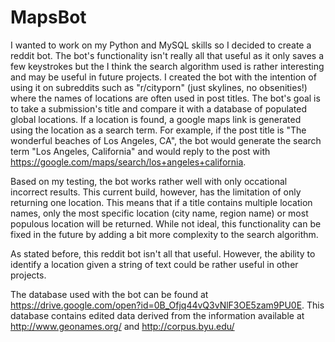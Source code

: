 # MapsBot
I wanted to work on my Python and MySQL skills so I decided to create a reddit bot. The bot's functionality isn't really all that useful
as it only saves a few keystrokes but the I think the search algorithm used is rather interesting and may be useful in future projects.
I created the bot with the intention of using it on subreddits such as "r/cityporn" (just skylines, no obsenities!) where the names of locations
are often used in post titles. The bot's goal is to take a submission's title and compare it with a database of populated global locations. If a 
location is found, a google maps link is generated using the location as a search term. For example, if the post title is "The wonderful
beaches of Los Angeles, CA", the bot would generate the search term "Los Angeles, California" and would reply to the post with 
https://google.com/maps/search/los+angeles+california.

Based on my testing, the bot works rather well with only occational incorrect results. This current build, however, has the limitation of 
only returning one location. This means that if a title contains multiple location names, only the most specific location (city name, region name)
or most populous location will be returned. While not ideal, this functionality can be fixed in the future by adding a bit more complexity 
to the search algorithm.

As stated before, this reddit bot isn't all that useful. However, the ability to identify a location given a string of text could be rather 
useful in other projects.

The database used with the bot can be found at https://drive.google.com/open?id=0B_Ofjq44vQ3vNlF3OE5zam9PU0E. This database contains edited 
data derived from the information available at http://www.geonames.org/ and http://corpus.byu.edu/
